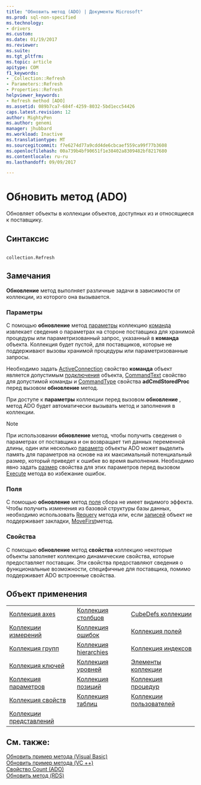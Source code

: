 ```yaml
---
title: "Обновить метод (ADO) | Документы Microsoft"
ms.prod: sql-non-specified
ms.technology:
- drivers
ms.custom: 
ms.date: 01/19/2017
ms.reviewer: 
ms.suite: 
ms.tgt_pltfrm: 
ms.topic: article
apitype: COM
f1_keywords:
- _Collection::Refresh
- Parameters::Refresh
- Properties::Refresh
helpviewer_keywords:
- Refresh method [ADO]
ms.assetid: 089b7ca7-684f-4259-8032-5bd1ecc54426
caps.latest.revision: 12
author: MightyPen
ms.author: genemi
manager: jhubbard
ms.workload: Inactive
ms.translationtype: MT
ms.sourcegitcommit: f7e6274d77a9cdd4de6cbcaef559ca99f77b3608
ms.openlocfilehash: 00a739b4bf90651f1e38402a8309482bf8217680
ms.contentlocale: ru-ru
ms.lasthandoff: 09/09/2017

---
```

# <a name="refresh-method-ado"></a>Обновить метод (ADO)
Обновляет объекты в коллекции объектов, доступных из и относящиеся к поставщику.  
  
## <a name="syntax"></a>Синтаксис  
  
```  
  
collection.Refresh  
```  
  
## <a name="remarks"></a>Замечания  
 **Обновление** метод выполняет различные задачи в зависимости от коллекции, из которого она вызывается.  
  
### <a name="parameters"></a>Параметры  
 С помощью **обновление** метод [параметры](../../../ado/reference/ado-api/parameters-collection-ado.md) коллекцию [команда](../../../ado/reference/ado-api/command-object-ado.md) извлекает сведения о параметрах на стороне поставщика для хранимой процедуры или параметризованный запрос, указанный в **команда** объекта. Коллекция будет пустой, для поставщиков, которые не поддерживают вызовы хранимой процедуры или параметризованные запросы.  
  
 Необходимо задать [ActiveConnection](../../../ado/reference/ado-api/activeconnection-property-ado.md) свойство **команда** объект является допустимым [подключения](../../../ado/reference/ado-api/connection-object-ado.md) объекта, [CommandText](../../../ado/reference/ado-api/commandtext-property-ado.md) свойство для допустимой команды и [CommandType](../../../ado/reference/ado-api/commandtype-property-ado.md) свойства **adCmdStoredProc** перед вызовом **обновление** метод.  
  
 При доступе к **параметры** коллекции перед вызовом **обновление** , метод ADO будет автоматически вызывать метод и заполнения в коллекции.  
  
> [!NOTE]
>  При использовании **обновление** метод, чтобы получить сведения о параметрах от поставщика и он возвращает тип данных переменной длины, один или несколько [параметр](../../../ado/reference/ado-api/parameter-object.md) объекты ADO может выделить память для параметров на основе на их максимальный потенциальный размер, который приведет к ошибке во время выполнения. Необходимо явно задать [размер](../../../ado/reference/ado-api/size-property-ado-parameter.md) свойства для этих параметров перед вызовом [Execute](../../../ado/reference/ado-api/execute-method-ado-command.md) метода во избежание ошибок.  
  
### <a name="fields"></a>Поля  
 С помощью **обновление** метод [поля](../../../ado/reference/ado-api/fields-collection-ado.md) сбора не имеет видимого эффекта. Чтобы получить изменения из базовой структуры базы данных, необходимо использовать [Requery](../../../ado/reference/ado-api/requery-method.md) метода или, если [записей](../../../ado/reference/ado-api/recordset-object-ado.md) объект не поддерживает закладки, [MoveFirst](../../../ado/reference/ado-api/movefirst-movelast-movenext-and-moveprevious-methods-ado.md)метод.  
  
### <a name="properties"></a>Свойства  
 С помощью **обновление** метод **свойства** коллекцию некоторые объекты заполняет коллекцию динамические свойства, которые предоставляет поставщик. Эти свойства предоставляют сведения о функциональные возможности, специфичные для поставщика, помимо поддерживает ADO встроенные свойства.  
  
## <a name="applies-to"></a>Объект применения  
  
||||  
|-|-|-|  
|[Коллекция axes](../../../ado/reference/ado-md-api/axes-collection-ado-md.md)|[Коллекция столбцов](../../../ado/reference/adox-api/columns-collection-adox.md)|[CubeDefs коллекции](../../../ado/reference/ado-md-api/cubedefs-collection-ado-md.md)|  
|[Коллекции измерений](../../../ado/reference/ado-md-api/dimensions-collection-ado-md.md)|[Коллекция ошибок](../../../ado/reference/ado-api/errors-collection-ado.md)|[Коллекция полей](../../../ado/reference/ado-api/fields-collection-ado.md)|  
|[Коллекция групп](../../../ado/reference/adox-api/groups-collection-adox.md)|[Коллекция hierarchies](../../../ado/reference/ado-md-api/hierarchies-collection-ado-md.md)|[Коллекция индексов](../../../ado/reference/adox-api/indexes-collection-adox.md)|  
|[Коллекция ключей](../../../ado/reference/adox-api/keys-collection-adox.md)|[Коллекция уровней](../../../ado/reference/ado-md-api/levels-collection-ado-md.md)|[Элементы коллекции](../../../ado/reference/ado-md-api/members-collection-ado-md.md)|  
|[Коллекция параметров](../../../ado/reference/ado-api/parameters-collection-ado.md)|[Коллекция позиций](../../../ado/reference/ado-md-api/positions-collection-ado-md.md)|[Коллекция процедур](../../../ado/reference/adox-api/procedures-collection-adox.md)|  
|[Коллекция свойств](../../../ado/reference/ado-api/properties-collection-ado.md)|[Коллекция таблиц](../../../ado/reference/adox-api/tables-collection-adox.md)|[Коллекции пользователей](../../../ado/reference/adox-api/users-collection-adox.md)|  
|[Коллекции представлений](../../../ado/reference/adox-api/views-collection-adox.md)|||  
  
## <a name="see-also"></a>См. также:  
 [Обновить пример метода (Visual Basic)](../../../ado/reference/ado-api/refresh-method-example-vb.md)   
 [Обновить пример метода (VC ++)](../../../ado/reference/ado-api/refresh-method-example-vc.md)   
 [Свойство Count (ADO)](../../../ado/reference/ado-api/count-property-ado.md)   
 [Обновить метод (RDS)](../../../ado/reference/rds-api/refresh-method-rds.md)

